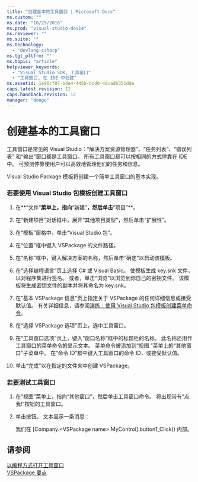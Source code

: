 ```yaml
---
title: "创建基本的工具窗口 | Microsoft Docs"
ms.custom: ""
ms.date: "10/29/2016"
ms.prod: "visual-studio-dev14"
ms.reviewer: ""
ms.suite: ""
ms.technology: 
  - "devlang-csharp"
ms.tgt_pltfrm: ""
ms.topic: "article"
helpviewer_keywords: 
  - "Visual Studio SDK, 工具窗口"
  - "工具窗口, 在 IDE 中创建"
ms.assetid: 1e96cf07-bde4-445b-bcd0-48cadb351dde
caps.latest.revision: 12
caps.handback.revision: 12
manager: "douge"
---
```

# 创建基本的工具窗口
工具窗口是常见的 Visual Studio：“解决方案资源管理器”、“任务列表”、“错误列表” 和“输出”窗口都是工具窗口。 所有工具窗口都可以按相同的方式停靠在 IDE 中。 可预测停靠使用户可以高效地管理他们的任务和信息。  
  
 Visual Studio Package 模板将创建一个简单工具窗口的基本实现。  
  
### 若要使用 Visual Studio 包模板创建工具窗口  
  
1.  在**“文件”**菜单上，指向**“新建”**，然后单击**“项目”**。  
  
2.  在“新建项目”对话框中，展开“其他项目类型”，然后单击“扩展性”。  
  
3.  在“模板”窗格中，单击“Visual Studio 包”。  
  
4.  在“位置”框中键入 VSPackage 的文件路径。  
  
5.  在“名称”框中，键入解决方案的名称，然后单击“确定”以启动该模板。  
  
6.  在“选择编程语言”页上选择 C\# 或 Visual Basic。 使模板生成 key.snk 文件，以对程序集进行签名。 或者，单击“浏览”以浏览到你自己的密钥文件。 该模板将生成密钥文件的副本并将其命名为 key.snk。  
  
7.  在“基本 VSPackage 信息”页上指定关于 VSPackage 的任何详细信息或接受默认值。 有关详细信息，请参阅[演练：使用 Visual Studio 包模板创建菜单命令](../Topic/Walkthrough:%20Creating%20a%20Menu%20Command%20By%20Using%20the%20Visual%20Studio%20Package%20Template.md)。  
  
8.  在“选择 VSPackage 选项”页上，选中工具窗口。  
  
9. 在“工具窗口选项”页上，键入“窗口名称”框中的标题栏的名称。 此名称还用作工具窗口的菜单命令的显示文本。 菜单命令被添加到“视图 ”菜单上的“其他窗口”子菜单中。 在“命令 ID”框中键入工具窗口的命令 ID，或接受默认值。  
  
10. 单击“完成”以在指定的文件夹中创建 VSPackage。  
  
### 若要测试工具窗口  
  
1.  在“视图”菜单上，指向“其他窗口”，然后单击工具窗口命令。 将出现带有“点我\!”按钮的工具窗口。  
  
2.  单击按钮。 文本显示一条消息：  
  
     我们在 \[Company.\<VSPackage name\>.MyControl\].button1\_Click\(\) 内部。  
  
## 请参阅  
 [以编程方式打开工具窗口](../misc/opening-a-tool-window-programmatically.md)   
 [VSPackage 要点](../misc/vspackage-essentials.md)
